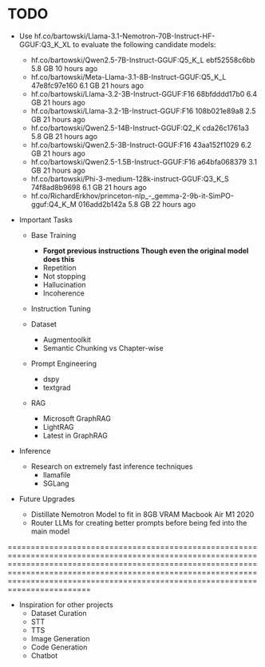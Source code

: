 # TODO

- Use hf.co/bartowski/Llama-3.1-Nemotron-70B-Instruct-HF-GGUF:Q3_K_XL  to evaluate the following candidate models:
    - hf.co/bartowski/Qwen2.5-7B-Instruct-GGUF:Q5_K_L                        ebf52558c6bb    5.8 GB    10 hours ago    
    - hf.co/bartowski/Meta-Llama-3.1-8B-Instruct-GGUF:Q5_K_L                 47e8fc97e160    6.1 GB    21 hours ago    
    - hf.co/bartowski/Llama-3.2-3B-Instruct-GGUF:F16                         68bfdddd17b0    6.4 GB    21 hours ago    
    - hf.co/bartowski/Llama-3.2-1B-Instruct-GGUF:F16                         108b021e89a8    2.5 GB    21 hours ago    
    - hf.co/bartowski/Qwen2.5-14B-Instruct-GGUF:Q2_K                         cda26c1761a3    5.8 GB    21 hours ago    
    - hf.co/bartowski/Qwen2.5-3B-Instruct-GGUF:F16                           43aa152f1029    6.2 GB    21 hours ago    
    - hf.co/bartowski/Qwen2.5-1.5B-Instruct-GGUF:F16                         a64bfa068379    3.1 GB    21 hours ago    
    - hf.co/bartowski/Phi-3-medium-128k-instruct-GGUF:Q3_K_S                 74f8ad8b9698    6.1 GB    21 hours ago    
    - hf.co/RichardErkhov/princeton-nlp_-_gemma-2-9b-it-SimPO-gguf:Q4_K_M    016add2b142a    5.8 GB    22 hours ago 

- Important Tasks
    - Base Training
        - **Forgot previous instructions Though even the original model does this**
        - Repetition
        - Not stopping
        - Hallucination
        - Incoherence
        
    - Instruction Tuning
    - Dataset
        - Augmentoolkit
        - Semantic Chunking vs Chapter-wise
    - Prompt Engineering
        - dspy
        - textgrad
    - RAG
        - Microsoft GraphRAG
        - LightRAG
        - Latest in GraphRAG

- Inference
    - Research on extremely fast inference techniques
        - llamafile
        - SGLang

- Future Upgrades
    - Distillate Nemotron Model to fit in 8GB VRAM Macbook Air M1 2020
    - Router LLMs for creating better prompts before being fed into the main model


================================================================================================================================================================================================================================================================================================
- Inspiration for other projects
    - Dataset Curation
    - STT
    - TTS
    - Image Generation
    - Code Generation
    - Chatbot
